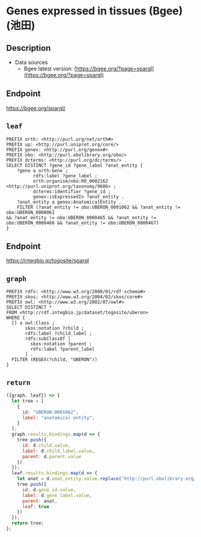 # Genes expressed in tissues (Bgee) (池田)

## Description

- Data sources
    - Bgee latest version: [https://bgee.org/?page=sparql](https://bgee.org/?page=sparql)

## Endpoint

https://bgee.org/sparql/

## `leaf`

```sparql
PREFIX orth: <http://purl.org/net/orth#>
PREFIX up: <http://purl.uniprot.org/core/>
PREFIX genex: <http://purl.org/genex#>
PREFIX obo: <http://purl.obolibrary.org/obo/>
PREFIX dcterms: <http://purl.org/dc/terms/>
SELECT DISTINCT ?gene_id ?gene_label ?anat_entity {
    ?gene a orth:Gene ;
          rdfs:label ?gene_label ;
          orth:organism/obo:RO_0002162 <http://purl.uniprot.org/taxonomy/9606> ;
          dcterms:identifier ?gene_id ;
          genex:isExpressedIn ?anat_entity .
    ?anat_entity a genex:AnatomicalEntity .
    FILTER (?anat_entity != obo:UBERON_0001062 && ?anat_entity != obo:UBERON_0000061 
&& ?anat_entity != obo:UBERON_0000465 && ?anat_entity != obo:UBERON_0000468 && ?anat_entity != obo:UBERON_0000467)
}
```

## Endpoint

https://integbio.jp/togosite/sparql

## `graph`
```sparql
PREFIX rdfs: <http://www.w3.org/2000/01/rdf-schema#>
PREFIX skos: <http://www.w3.org/2004/02/skos/core#>
PREFIX owl: <http://www.w3.org/2002/07/owl#>
SELECT DISTINCT *
FROM <http://rdf.integbio.jp/dataset/togosite/uberon>
WHERE {
  [] a owl:Class ;
       skos:notation ?child ;
       rdfs:label ?child_label ;
       rdfs:subClassOf [
         skos:notation ?parent ;
         rdfs:label ?parent_label 
       ] .
  FILTER (REGEX(?child, "UBERON"))
}
```

## `return`

```javascript
({graph, leaf}) => {
  let tree = [
    {
      id: "UBERON:0001062",
      label: "anatomical entity",
    }
  ];
  graph.results.bindings.map(d => {
    tree.push({
      id: d.child.value,
      label: d.child_label.value,
      parent: d.parent.value
    })
  });
  leaf.results.bindings.map(d => {
    let anat = d.anat_entity.value.replace("http://purl.obolibrary.org/obo/", "").replace("_", ":");
    tree.push({
      id: d.gene_id.value,
      label: d.gene_label.value,
      parent: anat,
      leaf: true
    })
  }); 
  return tree;
};
```
